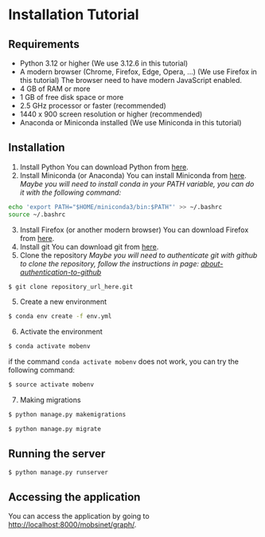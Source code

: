 # Installation Tutorial

## Requirements

- Python 3.12 or higher (We use 3.12.6 in this tutorial)
- A modern browser (Chrome, Firefox, Edge, Opera, ...) (We use Firefox in this tutorial)
The browser need to have modern JavaScript enabled.
- 4 GB of RAM or more
- 1 GB of free disk space or more
- 2.5 GHz processor or faster (recommended)
- 1440 x 900 screen resolution or higher (recommended)
- Anaconda or Miniconda installed (We use Miniconda in this tutorial)

## Installation

1. Install Python
You can download Python from [here](https://www.python.org/downloads/).
2. Install Miniconda (or Anaconda)
You can install Miniconda from [here](https://docs.conda.io/en/latest/miniconda.html).
*Maybe you will need to install conda in your PATH variable, you can do it with the following command:*
```bash
echo 'export PATH="$HOME/miniconda3/bin:$PATH"' >> ~/.bashrc
source ~/.bashrc
```
3. Install Firefox (or another modern browser)
You can download Firefox from [here](https://www.mozilla.org/en-US/firefox/new/).
4. Install git
You can download git from [here](https://git-scm.com/download).
5. Clone the repository
*Maybe you will need to authenticate git with github to clone the repository, follow the instructions in page: [about-authentication-to-github](https://docs.github.com/en/authentication/keeping-your-account-and-data-secure/about-authentication-to-github)*
```bash
$ git clone repository_url_here.git
```
5. Create a new environment
```bash
$ conda env create -f env.yml
```
6. Activate the environment
```bash
$ conda activate mobenv
```
if the command `conda activate mobenv` does not work, you can try the following command:
```bash
$ source activate mobenv
```

7. Making migrations
```bash
$ python manage.py makemigrations
```
```bash
$ python manage.py migrate
```

## Running the server

```bash
$ python manage.py runserver
```

## Accessing the application
You can access the application by going to [http://localhost:8000/mobsinet/graph/](http://localhost:8000/mobsinet/graph/).